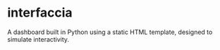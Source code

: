 # interfaccia
A dashboard built in Python using a static HTML template, designed to simulate interactivity. 
